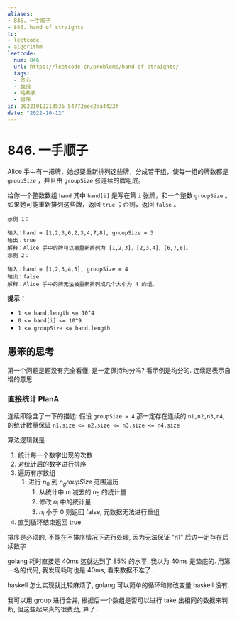 ```yaml
---
aliases:
- 846. 一手顺子
- 846. hand of straights
tc:
- leetcode
- algorithm
leetcode:
  num: 846
  url: https://leetcode.cn/problems/hand-of-straights/
  tags:
  - 贪心
  - 数组
  - 哈希表
  - 排序
id: 20221012213536_54772eec2aa4422f
date: "2022-10-12"
---
```


# 846. 一手顺子

Alice 手中有一把牌，她想要重新排列这些牌，分成若干组，使每一组的牌数都是 `groupSize` ，并且由 `groupSize` 张连续的牌组成。

给你一个整数数组 `hand` 其中 `hand[i]` 是写在第 `i` 张牌，和一个整数 `groupSize` 。如果她可能重新排列这些牌，返回 `true` ；否则，返回 `false` 。

```
示例 1：

输入：hand = [1,2,3,6,2,3,4,7,8], groupSize = 3
输出：true
解释：Alice 手中的牌可以被重新排列为 [1,2,3]，[2,3,4]，[6,7,8]。
示例 2：

输入：hand = [1,2,3,4,5], groupSize = 4
输出：false
解释：Alice 手中的牌无法被重新排列成几个大小为 4 的组。
```

**提示：**

* `1 <= hand.length <= 10^4`
* `0 <= hand[i] <= 10^9`
* `1 <= groupSize <= hand.length`

## 愚笨的思考

第一个问题是题没有完全看懂, 是一定保持均分吗? 看示例是均分的. 连续是表示自增的意思

### 直接统计 PlanA

连续即隐含了一下的描述: 假设 `groupSize = 4` 那一定存在连续的 `n1,n2,n3,n4`, 的统计数量保证 `n1.size <= n2.size <= n3.size <= n4.size`

算法逻辑就是
1. 统计每一个数字出现的次数
2. 对统计后的数字进行排序
3. 遍历有序数组
    1. 进行 $n_0$ 到 $n_groupSize$ 范围遍历
        1. 从统计中 $n_i$ 减去的 $n_0$ 的统计量
        2. 修改 $n_i$ 中的统计量
        2.  $n_i$ 小于 0 则返回 false, 元数据无法进行重组
4. 直到循环结束返回 true

排序是必须的, 不能在不排序情况下进行处理, 因为无法保证 "n1" 后边一定存在后续数字

golang 耗时直接是 40ms 这就达到了 85% 的水平, 我以为 40ms 是垫底的. 用第一名的代码, 我发现耗时也是 40ms, 看来数据不准了.

haskell 怎么实现就比较麻烦了, golang 可以简单的循环和修改变量 haskell 没有.

我可以用 group 进行合并, 根据后一个数组是否可以进行 take 出相同的数据来判断, 但这些起来真的很费劲, 算了.
